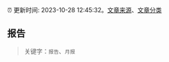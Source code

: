 :alarm_clock: 更新时间: 2023-10-28 12:45:32。[文章来源](/README.md)、[文章分类](/TAGS.md)

## 报告


> 关键字：`报告`、`月报`



